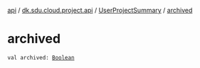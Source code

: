 [api](../../index.md) / [dk.sdu.cloud.project.api](../index.md) / [UserProjectSummary](index.md) / [archived](./archived.md)

# archived

`val archived: `[`Boolean`](https://kotlinlang.org/api/latest/jvm/stdlib/kotlin/-boolean/index.html)